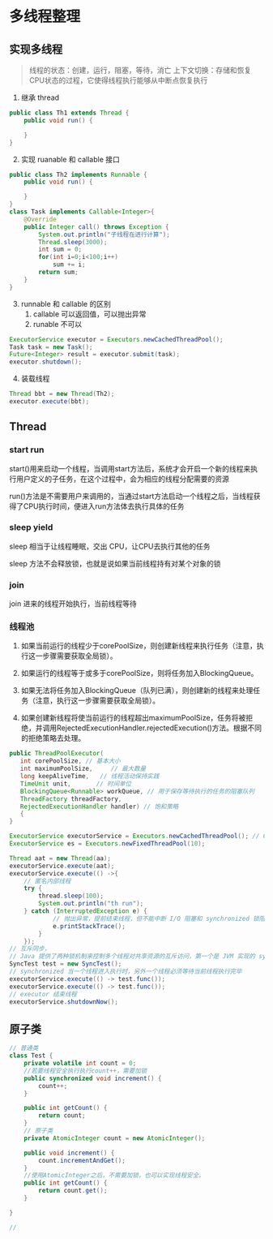 # 多线程整理

## 实现多线程

> 线程的状态：创建，运行，阻塞，等待，消亡
> 上下文切换：存储和恢复CPU状态的过程，它使得线程执行能够从中断点恢复执行

1. 继承 thread
   
```java
public class Th1 extends Thread {
    public void run() {

    }
}
```

2. 实现 ruanable 和 callable 接口

```java
public class Th2 implements Runnable {
    public void run() {

    }
}
class Task implements Callable<Integer>{
    @Override
    public Integer call() throws Exception {
        System.out.println("子线程在进行计算");
        Thread.sleep(3000);
        int sum = 0;
        for(int i=0;i<100;i++)
            sum += i;
        return sum;
    }
}
```

3. runnable 和 callable 的区别
   1. callable 可以返回值，可以抛出异常
   2. runable 不可以 

```java
ExecutorService executor = Executors.newCachedThreadPool();
Task task = new Task();
Future<Integer> result = executor.submit(task);
executor.shutdown();
```

4. 装载线程

```java
Thread bbt = new Thread(Th2);
executor.execute(bbt);
```

## Thread

### start run

start()用来启动一个线程，当调用start方法后，系统才会开启一个新的线程来执行用户定义的子任务，在这个过程中，会为相应的线程分配需要的资源

run()方法是不需要用户来调用的，当通过start方法启动一个线程之后，当线程获得了CPU执行时间，便进入run方法体去执行具体的任务

### sleep yield

sleep 相当于让线程睡眠，交出 CPU，让CPU去执行其他的任务

sleep 方法不会释放锁，也就是说如果当前线程持有对某个对象的锁

### join

join 进来的线程开始执行，当前线程等待

### 线程池

1. 如果当前运行的线程少于corePoolSize，则创建新线程来执行任务（注意，执行这一步骤需要获取全局锁）。

2. 如果运行的线程等于或多于corePoolSize，则将任务加入BlockingQueue。

3. 如果无法将任务加入BlockingQueue（队列已满），则创建新的线程来处理任务（注意，执行这一步骤需要获取全局锁）。

4. 如果创建新线程将使当前运行的线程超出maximumPoolSize，任务将被拒绝，并调用RejectedExecutionHandler.rejectedExecution()方法。根据不同的拒绝策略去处理。

```java
public ThreadPoolExecutor(
   int corePoolSize, // 基本大小
   int maximumPoolSize,     // 最大数量                     
   long keepAliveTime,   // 线程活动保持实践
   TimeUnit unit,       // 时间单位
   BlockingQueue<Runnable> workQueue, // 用于保存等待执行的任务的阻塞队列
   ThreadFactory threadFactory,  
   RejectedExecutionHandler handler) // 饱和策略
   {
}
```

```java
ExecutorService executorService = Executors.newCachedThreadPool(); // CachedThreadPool：一个任务创建一个线程；FixedThreadPool：所有任务只能使用固定大小的线程
ExecutorService es = Executors.newFixedThreadPool(10);

Thread aat = new Thread(aa);
executorService.execute(aat); 
executorService.execute(() ->{
    // 匿名内部线程
    try {
        thread.sleep(100);
        System.out.println("th run");
    } catch (InterruptedException e) {
            // 抛出异常，提前结束线程，但不能中断 I/O 阻塞和 synchronized 锁阻塞
            e.printStackTrace();
        }
    });
// 互斥同步，
// Java 提供了两种锁机制来控制多个线程对共享资源的互斥访问，第一个是 JVM 实现的 synchronized，而另一个是 JDK 实现的 ReentrantLock。
SyncTest test = new SyncTest();
// synchronized 当一个线程进入执行时，另外一个线程必须等待当前线程执行完毕
executorService.execute(() -> test.func());
executorService.execute(() -> test.func());
// executor 结束线程
executorService.shutdownNow();
```

## 原子类

```java
// 普通类
class Test {
    private volatile int count = 0;
    //若要线程安全执行执行count++，需要加锁
    public synchronized void increment() {
        count++; 
    }

    public int getCount() {
        return count;
    }
    // 原子类
    private AtomicInteger count = new AtomicInteger();

    public void increment() {
        count.incrementAndGet();
    }
    //使用AtomicInteger之后，不需要加锁，也可以实现线程安全。
    public int getCount() {
        return count.get();
    }

}

//
```